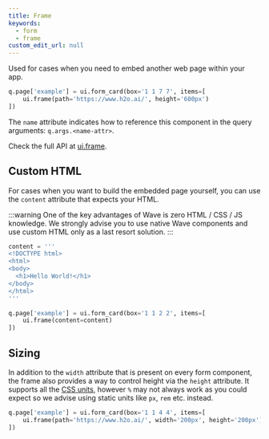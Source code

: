```yaml
---
title: Frame
keywords:
  - form
  - frame
custom_edit_url: null
---
```


Used for cases when you need to embed another web page within your app.

```py
q.page['example'] = ui.form_card(box='1 1 7 7', items=[
    ui.frame(path='https://www.h2o.ai/', height='600px')
])
```

The `name` attribute indicates how to reference this component in the query arguments: `q.args.<name-attr>`.

Check the full API at [ui.frame](/docs/api/ui#frame).

## Custom HTML

For cases when you want to build the embedded page yourself, you can use the `content` attribute that
expects your HTML.

:::warning
One of the key advantages of Wave is zero HTML / CSS / JS knowledge. We strongly advise you to use
native Wave components and use custom HTML only as a last resort solution.
:::

```py
content = '''
<!DOCTYPE html>
<html>
<body>
  <h1>Hello World!</h1>
</body>
</html>
'''

q.page['example'] = ui.form_card(box='1 1 2 2', items=[
    ui.frame(content=content)
])
```

## Sizing

In addition to the `width` attribute that is present on every form component, the frame also provides
a way to control height via the `height` attribute. It supports all the [CSS units](https://developer.mozilla.org/en-US/docs/Learn/CSS/Building_blocks/Values_and_units), however `%` may not always work as you
could expect so we advise using static units like `px`, `rem` etc. instead.

```py
q.page['example'] = ui.form_card(box='1 1 4 4', items=[
    ui.frame(path='https://www.h2o.ai/', width='200px', height='200px')
])
```
